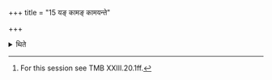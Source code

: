+++
title = "15 यङ् कामङ् कामयन्ते"

+++

<details><summary>थिते</summary>

15. (The performers) reach whatever desire they have (by means of the first twenty-four-day-sacrificial-session).[^1]  

[^1]: For this session see TMB XXIII.20.1ff.  
</details>
